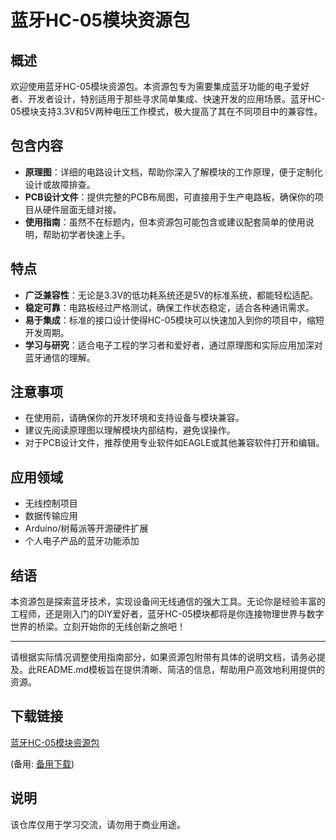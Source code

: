 # 蓝牙HC-05模块资源包

## 概述

欢迎使用蓝牙HC-05模块资源包。本资源包专为需要集成蓝牙功能的电子爱好者、开发者设计，特别适用于那些寻求简单集成、快速开发的应用场景。蓝牙HC-05模块支持3.3V和5V两种电压工作模式，极大提高了其在不同项目中的兼容性。

## 包含内容

- **原理图**：详细的电路设计文档，帮助你深入了解模块的工作原理，便于定制化设计或故障排查。
- **PCB设计文件**：提供完整的PCB布局图，可直接用于生产电路板，确保你的项目从硬件层面无缝对接。
- **使用指南**：虽然不在标题内，但本资源包可能包含或建议配套简单的使用说明，帮助初学者快速上手。

## 特点

- **广泛兼容性**：无论是3.3V的低功耗系统还是5V的标准系统，都能轻松适配。
- **稳定可靠**：电路板经过严格测试，确保工作状态稳定，适合各种通讯需求。
- **易于集成**：标准的接口设计使得HC-05模块可以快速加入到你的项目中，缩短开发周期。
- **学习与研究**：适合电子工程的学习者和爱好者，通过原理图和实际应用加深对蓝牙通信的理解。

## 注意事项

- 在使用前，请确保你的开发环境和支持设备与模块兼容。
- 建议先阅读原理图以理解模块内部结构，避免误操作。
- 对于PCB设计文件，推荐使用专业软件如EAGLE或其他兼容软件打开和编辑。

## 应用领域

- 无线控制项目
- 数据传输应用
- Arduino/树莓派等开源硬件扩展
- 个人电子产品的蓝牙功能添加

## 结语

本资源包是探索蓝牙技术，实现设备间无线通信的强大工具。无论你是经验丰富的工程师，还是刚入门的DIY爱好者，蓝牙HC-05模块都将是你连接物理世界与数字世界的桥梁。立刻开始你的无线创新之旅吧！

---

请根据实际情况调整使用指南部分，如果资源包附带有具体的说明文档，请务必提及。此README.md模板旨在提供清晰、简洁的信息，帮助用户高效地利用提供的资源。

## 下载链接
[蓝牙HC-05模块资源包](https://pan.quark.cn/s/3b44b0424b29) 

(备用: [备用下载](https://pan.baidu.com/s/1NVYBHROeHmYAlSdd462qjA?pwd=1234))

## 说明

该仓库仅用于学习交流，请勿用于商业用途。
